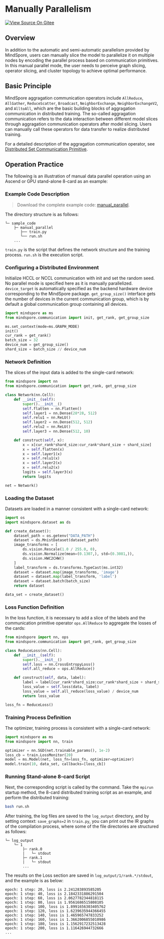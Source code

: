 # Manually Parallelism

[![View Source On Gitee](https://mindspore-website.obs.cn-north-4.myhuaweicloud.com/website-images/r2.3.1/resource/_static/logo_source_en.svg)](https://gitee.com/mindspore/docs/blob/r2.3.1/tutorials/experts/source_en/parallel/manual_parallel.md)

## Overview

In addition to the automatic and semi-automatic parallelism provided by MindSpore, users can manually slice the model to parallelize it on multiple nodes by encoding the parallel process based on communication primitives. In this manual parallel mode, the user needs to perceive graph slicing, operator slicing, and cluster topology to achieve optimal performance.

## Basic Principle

MindSpore aggragation communication operators include `AllReduce`, `AllGather`, `ReduceScatter`, `Broadcast`, `NeighborExchange`, `NeighborExchangeV2`, and `AlltoAll`, which are the basic building blocks of aggragation communication in distributed training. The so-called aggragation communication refers to the data interaction between different model slices through aggragation communication operators after model slicing. Users can manually call these operators for data transfer to realize distributed training.

For a detailed description of the aggragation communication operator, see [Distributed Set Communication Primitive](https://www.mindspore.cn/docs/en/r2.3.1/api_python/samples/ops/communicate_ops.html).

## Operation Practice

The following is an illustration of manual data parallel operation using an Ascend or GPU stand-alone 8-card as an example:

### Example Code Description

> Download the complete example code: [manual_parallel](https://gitee.com/mindspore/docs/tree/r2.3.1/docs/sample_code/manual_parallel).

The directory structure is as follows:

```text
└─ sample_code
    ├─ manual_parallel
       ├── train.py
       └── run.sh
    ...
```

`train.py` is the script that defines the network structure and the training process. `run.sh` is the execution script.

### Configuring a Distributed Environment

Initialize HCCL or NCCL communication with init and set the random seed. No parallel mode is specified here as it is manually parallelized. `device_target` is automatically specified as the backend hardware device corresponding to the MindSpore package. `get_group_size()` interface gets the number of devices in the current communication group, which is by default a global communication group containing all devices.

```python
import mindspore as ms
from mindspore.communication import init, get_rank, get_group_size

ms.set_context(mode=ms.GRAPH_MODE)
init()
cur_rank = get_rank()
batch_size = 32
device_num = get_group_size()
shard_size = batch_size // device_num
```

### Network Definition

The slices of the input data is added to the single-card network:

```python
from mindspore import nn
from mindspore.communication import get_rank, get_group_size

class Network(nn.Cell):
    def __init__(self):
        super().__init__()
        self.flatten = nn.Flatten()
        self.layer1 = nn.Dense(28*28, 512)
        self.relu1 = nn.ReLU()
        self.layer2 = nn.Dense(512, 512)
        self.relu2 = nn.ReLU()
        self.layer3 = nn.Dense(512, 10)

    def construct(self, x):
        x = x[cur_rank*shard_size:cur_rank*shard_size + shard_size]
        x = self.flatten(x)
        x = self.layer1(x)
        x = self.relu1(x)
        x = self.layer2(x)
        x = self.relu2(x)
        logits = self.layer3(x)
        return logits

net = Network()
```

### Loading the Dataset

Datasets are loaded in a manner consistent with a single-card network:

```python
import os
import mindspore.dataset as ds

def create_dataset():
    dataset_path = os.getenv("DATA_PATH")
    dataset = ds.MnistDataset(dataset_path)
    image_transforms = [
        ds.vision.Rescale(1.0 / 255.0, 0),
        ds.vision.Normalize(mean=(0.1307,), std=(0.3081,)),
        ds.vision.HWC2CHW()
    ]
    label_transform = ds.transforms.TypeCast(ms.int32)
    dataset = dataset.map(image_transforms, 'image')
    dataset = dataset.map(label_transform, 'label')
    dataset = dataset.batch(batch_size)
    return dataset

data_set = create_dataset()
```

### Loss Function Definition

In the loss function, it is necessary to add a slice of the labels and the communication primitive operator `ops.AllReduce` to aggregate the losses of the cards:

```python
from mindspore import nn, ops
from mindspore.communication import get_rank, get_group_size

class ReduceLoss(nn.Cell):
    def __init__(self):
        super().__init__()
        self.loss = nn.CrossEntropyLoss()
        self.all_reduce = ops.AllReduce()

    def construct(self, data, label):
        label = label[cur_rank*shard_size:cur_rank*shard_size + shard_size]
        loss_value = self.loss(data, label)
        loss_value = self.all_reduce(loss_value) / device_num
        return loss_value

loss_fn = ReduceLoss()
```

### Training Process Definition

The optimizer, training process is consistent with a single-card network:

```python
import mindspore as ms
from mindspore import nn, train

optimizer = nn.SGD(net.trainable_params(), 1e-2)
loss_cb = train.LossMonitor(20)
model = ms.Model(net, loss_fn=loss_fn, optimizer=optimizer)
model.train(10, data_set, callbacks=[loss_cb])
```

### Running Stand-alone 8-card Script

Next, the corresponding script is called by the command. Take the `mpirun` startup method, the 8-card distributed training script as an example, and perform the distributed training:

```bash
bash run.sh
```

After training, the log files are saved to the `log_output` directory, and by setting context: `save_graphs=2` in `train.py`, you can print out the IR graphs of the compilation process, where some of the file directories are structured as follows:

```text
└─ log_output
    └─ 1
        ├─ rank.0
        |   └─ stdout
        ├─ rank.1
        |   └─ stdout
        ...
```

The results on the Loss section are saved in `log_output/1/rank.*/stdout`, and the example is as below:

```text
epoch: 1 step: 20, loss is 2.241283893585205
epoch: 1 step: 40, loss is 2.1842331886291504
epoch: 1 step: 60, loss is 2.0627782344818115
epoch: 1 step: 80, loss is 1.9561686515808105
epoch: 1 step: 100, loss is 1.8991656303405762
epoch: 1 step: 120, loss is 1.6239635944366455
epoch: 1 step: 140, loss is 1.465965747833252
epoch: 1 step: 160, loss is 1.3662006855010986
epoch: 1 step: 180, loss is 1.1562917232513428
epoch: 1 step: 200, loss is 1.116426944732666
...
```
